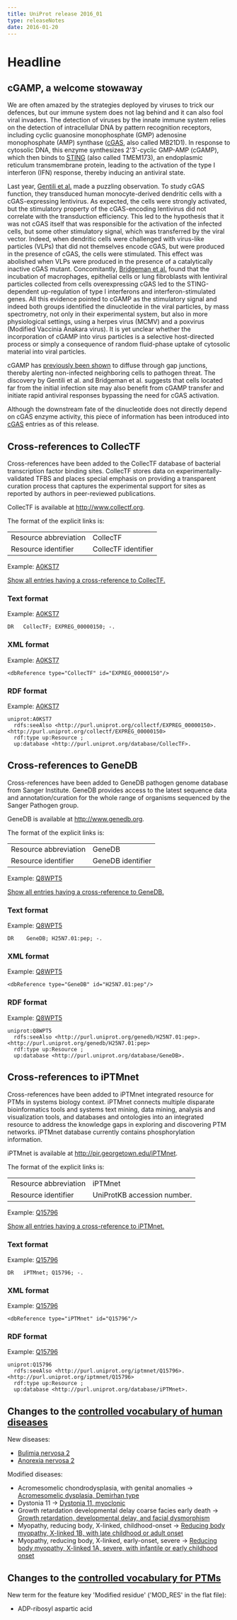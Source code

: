 ```yaml
---
title: UniProt release 2016_01
type: releaseNotes
date: 2016-01-20
---
```


# Headline

## cGAMP, a welcome stowaway

We are often amazed by the strategies deployed by viruses to trick our defences, but our immune system does not lag behind and it can also fool viral invaders. The detection of viruses by the innate immune system relies on the detection of intracellular DNA by pattern recognition receptors, including cyclic guanosine monophosphate (GMP) adenosine monophosphate (AMP) synthase ([cGAS](https://www.uniprot.org/uniprotkb?query=gene:mb21d1+AND+reviewed:true), also called MB21D1). In response to cytosolic DNA, this enzyme synthesizes 2'3'-cyclic GMP-AMP (cGAMP), which then binds to [STING](https://www.uniprot.org/uniprotkb?query=gene:tmem173+AND+reviewed:true) (also called TMEM173), an endoplasmic reticulum transmembrane protein, leading to the activation of the type I interferon (IFN) response, thereby inducing an antiviral state.

Last year, [Gentili et al.](http://www.ncbi.nlm.nih.gov/pubmed/26229115) made a puzzling observation. To study cGAS function, they transduced human monocyte-derived dendritic cells with a cGAS-expressing lentivirus. As expected, the cells were strongly activated, but the stimulatory property of the cGAS-encoding lentivirus did not correlate with the transduction efficiency. This led to the hypothesis that it was not cGAS itself that was responsible for the activation of the infected cells, but some other stimulatory signal, which was transferred by the viral vector. Indeed, when dendritic cells were challenged with virus-like particles (VLPs) that did not themselves encode cGAS, but were produced in the presence of cGAS, the cells were stimulated. This effect was abolished when VLPs were produced in the presence of a catalytically inactive cGAS mutant. Concomitantly, [Bridgeman et al.](http://www.ncbi.nlm.nih.gov/pubmed/26229117) found that the incubation of macrophages, epithelial cells or lung fibroblasts with lentiviral particles collected from cells overexpressing cGAS led to the STING-dependent up-regulation of type I interferons and interferon-stimulated genes. All this evidence pointed to cGAMP as the stimulatory signal and indeed both groups identified the dinucleotide in the viral particles, by mass spectrometry, not only in their experimental system, but also in more physiological settings, using a herpes virus (MCMV) and a poxvirus (Modified Vaccinia Anakara virus). It is yet unclear whether the incorporation of cGAMP into virus particles is a selective host-directed process or simply a consequence of random fluid-phase uptake of cytosolic material into viral particles.

cGAMP has [previously been shown](http://www.ncbi.nlm.nih.gov/pubmed/24077100) to diffuse through gap junctions, thereby alerting non-infected neighboring cells to pathogen threat. The discovery by Gentili et al. and Bridgeman et al. suggests that cells located far from the initial infection site may also benefit from cGAMP transfer and initiate rapid antiviral responses bypassing the need for cGAS activation.

Although the downstream fate of the dinucleotide does not directly depend on cGAS enzyme activity, this piece of information has been introduced into [cGAS](https://www.uniprot.org/uniprotkb?query=gene:mb21d1+AND+reviewed:true) entries as of this release.

## Cross-references to CollecTF

Cross-references have been added to the CollecTF database of bacterial transcription factor binding sites. CollecTF stores data on experimentally-validated TFBS and places special emphasis on providing a transparent curation process that captures the experimental support for sites as reported by authors in peer-reviewed publications.

CollecTF is available at <http://www.collectf.org>.

The format of the explicit links is:

|                       |                     |
| :-------------------- | :------------------ |
| Resource abbreviation | CollecTF            |
| Resource identifier   | CollecTF identifier |

Example: [A0KST7](https://www.uniprot.org/uniprotkb/A0KST7#expression)

[Show all entries having a cross-reference to CollecTF.](https://www.uniprot.org/uniprotkb?query=database:collectf)

### Text format

Example: [A0KST7](https://rest.uniprot.org/uniprotkb/A0KST7.txt)

    DR   CollecTF; EXPREG_00000150; -.

### XML format

Example: [A0KST7](https://rest.uniprot.org/uniprotkb/A0KST7.xml)

    <dbReference type="CollecTF" id="EXPREG_00000150"/>

### RDF format

Example: [A0KST7](https://rest.uniprot.org/uniprotkb/A0KST7.ttl)

    uniprot:A0KST7
      rdfs:seeAlso <http://purl.uniprot.org/collectf/EXPREG_00000150>.
    <http://purl.uniprot.org/collectf/EXPREG_00000150>
      rdf:type up:Resource ;
      up:database <http://purl.uniprot.org/database/CollecTF>.

## Cross-references to GeneDB

Cross-references have been added to GeneDB pathogen genome database from Sanger Institute. GeneDB provides access to the latest sequence data and annotation/curation for the whole range of organisms sequenced by the Sanger Pathogen group.

GeneDB is available at <http://www.genedb.org>.

The format of the explicit links is:

|                       |                   |
| :-------------------- | :---------------- |
| Resource abbreviation | GeneDB            |
| Resource identifier   | GeneDB identifier |

Example: [Q8WPT5](https://www.uniprot.org/uniprotkb/Q8WPT5/external-links)

[Show all entries having a cross-reference to GeneDB.](https://www.uniprot.org/uniprotkb?query=database:genedb)

### Text format

Example: [Q8WPT5](https://rest.uniprot.org/uniprotkb/Q8WPT5.txt)

    DR    GeneDB; H25N7.01:pep; -.

### XML format

Example: [Q8WPT5](https://rest.uniprot.org/uniprotkb/Q8WPT5.xml)

    <dbReference type="GeneDB" id="H25N7.01:pep"/>

### RDF format

Example: [Q8WPT5](https://rest.uniprot.org/uniprotkb/Q8WPT5.ttl)

    uniprot:Q8WPT5
      rdfs:seeAlso <http://purl.uniprot.org/genedb/H25N7.01:pep>.
    <http://purl.uniprot.org/genedb/H25N7.01:pep>
      rdf:type up:Resource ;
      up:database <http://purl.uniprot.org/database/GeneDB>.

## Cross-references to iPTMnet

Cross-references have been added to iPTMnet integrated resource for PTMs in systems biology context. iPTMnet connects multiple disparate bioinformatics tools and systems text mining, data mining, analysis and visualization tools, and databases and ontologies into an integrated resource to address the knowledge gaps in exploring and discovering PTM networks. iPTMnet database currently contains phosphorylation information.

iPTMnet is available at <http://pir.georgetown.edu/iPTMnet>.

The format of the explicit links is:

|                       |                             |
| :-------------------- | :-------------------------- |
| Resource abbreviation | iPTMnet                     |
| Resource identifier   | UniProtKB accession number. |

Example: [Q15796](https://www.uniprot.org/uniprotkb/Q15796)

[Show all entries having a cross-reference to iPTMnet.](https://www.uniprot.org/uniprotkb?query=database%3Aiptmnet)

### Text format

Example: [Q15796](https://rest.uniprot.org/uniprotkb/Q15796.txt)

    DR   iPTMnet; Q15796; -.

### XML format

Example: [Q15796](https://rest.uniprot.org/uniprotkb/Q15796.xml)

    <dbReference type="iPTMnet" id="Q15796"/>

### RDF format

Example: [Q15796](https://rest.uniprot.org/uniprotkb/Q15796.ttl)

    uniprot:Q15796
      rdfs:seeAlso <http://purl.uniprot.org/iptmnet/Q15796>.
    <http://purl.uniprot.org/iptmnet/Q15796>
      rdf:type up:Resource ;
      up:database <http://purl.uniprot.org/database/iPTMnet>.

## Changes to the [controlled vocabulary of human diseases](https://ftp.uniprot.org/pub/databases/uniprot/current_release/knowledgebase/complete/docs/humdisease)

New diseases:

- [Bulimia nervosa 2](https://www.uniprot.org/diseases/DI-04567)
- [Anorexia nervosa 2](https://www.uniprot.org/diseases/DI-04568)

Modified diseases:

- Acromesomelic chondrodysplasia, with genital anomalies -&gt; [Acromesomelic dysplasia, Demirhan type](https://www.uniprot.org/diseases/DI-00033)
- Dystonia 11 -&gt; [Dystonia 11, myoclonic](https://www.uniprot.org/diseases/DI-00418)
- Growth retardation developmental delay coarse facies early death -&gt; [Growth retardation, developmental delay, and facial dysmorphism](https://www.uniprot.org/diseases/DI-02561)
- Myopathy, reducing body, X-linked, childhood-onset -&gt; [Reducing body myopathy, X-linked 1B, with late childhood or adult onset](https://www.uniprot.org/diseases/DI-02435)
- Myopathy, reducing body, X-linked, early-onset, severe -&gt; [Reducing body myopathy, X-linked 1A, severe, with infantile or early childhood onset](https://www.uniprot.org/diseases/DI-02458)

## Changes to the [controlled vocabulary for PTMs](https://ftp.uniprot.org/pub/databases/uniprot/current_release/knowledgebase/complete/docs/ptmlist)

New term for the feature key 'Modified residue' ('MOD_RES' in the flat file):

- ADP-ribosyl aspartic acid
